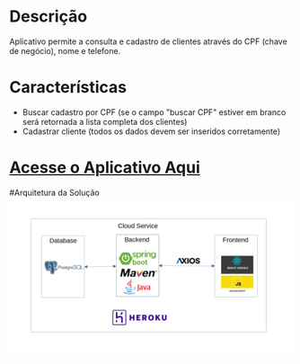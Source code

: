 # Descrição
Aplicativo permite a consulta e cadastro de clientes através do CPF (chave de negócio), nome e telefone.
# Características
- Buscar cadastro por CPF (se o campo "buscar CPF" estiver em branco será retornada a lista completa dos clientes)
- Cadastrar cliente (todos os dados devem ser inseridos corretamente)
# [Acesse o Aplicativo Aqui](https://teste-vivo-frontend.herokuapp.com/)

#Arquitetura da Solução
![arquitetura](./arquitetura.jpg)
